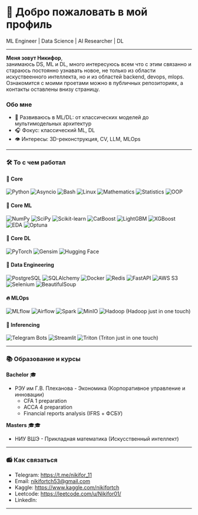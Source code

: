 # 🌟 Добро пожаловать в мой профиль

ML Engineer | Data Science | AI Researcher | DL

---

**Меня зовут Никифор**,  
занимаюсь DS, ML и DL, много интересуюсь всем что с этим связанно и стараюсь постоянно узнавать новое, не только из области искуствеенного интеллекта, но и из областей backend, devops, mlops.
Ознакомится с моими проетами можно в публичных репозиториях, а контакты оставлены внизу страницу.

### Обо мне
- 🧩 Развиваюсь в ML/DL: от классических моделей до мультимодельных архитектур
- 🎧 Фокус: классический ML, DL
- 👁️ Интересы: 3D-реконструкция, CV, LLM, MLOps

---

### 🛠️ То с чем работал

#### 📜 Core

![Python](https://img.shields.io/badge/Python-3776AB?logo=python&logoColor=white)
![Asyncio](https://img.shields.io/badge/Asyncio-3B8EB8?logo=python&logoColor=white)
![Bash](https://img.shields.io/badge/Bash-4EAA25?logo=gnu-bash&logoColor=white)
![Linux](https://img.shields.io/badge/Linux-FCC624?logo=linux&logoColor=black)
![Mathematics](https://img.shields.io/badge/Mathematics-0D4A9D?logo=mathworks&logoColor=white)
![Statistics](https://img.shields.io/badge/Statistics-276DC3?logo=mathworks&logoColor=white)
![OOP](https://img.shields.io/badge/OOP-FF9900?logo=object-oriented-programming&logoColor=white)

#### 🔮 Core ML

![NumPy](https://img.shields.io/badge/NumPy-013243?logo=numpy&logoColor=white)
![SciPy](https://img.shields.io/badge/SciPy-8CAAE6?logo=scipy&logoColor=white)
![Scikit-learn](https://img.shields.io/badge/ScikitLearn-F7931E?logo=scikit-learn&logoColor=white)
![CatBoost](https://img.shields.io/badge/CatBoost-00A3E0?logo=catboost&logoColor=white)
![LightGBM](https://img.shields.io/badge/LightGBM-019858?logo=lightgbm&logoColor=white)
![XGBoost](https://img.shields.io/badge/XGBoost-017CEE?logo=xgboost&logoColor=white)
![EDA](https://img.shields.io/badge/EDA-FF6F00?logo=pandas&logoColor=white)
![Optuna](https://img.shields.io/badge/Optuna-2C6FB7?logo=optuna&logoColor=white)

#### 🧠 Core DL

![PyTorch](https://img.shields.io/badge/PyTorch-EE4C2C?logo=pytorch&logoColor=white)
![Gensim](https://img.shields.io/badge/Gensim-7B8D8D?logo=gensim&logoColor=white)
![Hugging Face](https://img.shields.io/badge/Hugging%20Face-FD7A00?logo=huggingface&logoColor=white)

#### 🧪 Data Engineering

![PostgreSQL](https://img.shields.io/badge/PostgreSQL-4169E1?logo=postgresql&logoColor=white)
![SQLAlchemy](https://img.shields.io/badge/SQLAlchemy-1C1E21?logo=sqlalchemy&logoColor=white)
![Docker](https://img.shields.io/badge/Docker-2496ED?logo=docker&logoColor=white)
![Redis](https://img.shields.io/badge/Redis-DC382C?logo=redis&logoColor=white)
![FastAPI](https://img.shields.io/badge/FastAPI-009688?logo=fastapi&logoColor=white)
![AWS S3](https://img.shields.io/badge/AWS%20S3-569A31?logo=amazon-s3&logoColor=white)
![Selenium](https://img.shields.io/badge/Selenium-43B02A?logo=selenium&logoColor=white)
![BeautifulSoup](https://img.shields.io/badge/Beautiful_Soup-005C84?logo=beautifulsoup&logoColor=white)

#### 🔥 MLOps

![MLflow](https://img.shields.io/badge/MLflow-0194E2?logo=mlflow&logoColor=white)
![Airflow](https://img.shields.io/badge/Airflow-17B3A3?logo=apacheairflow&logoColor=white)
![Spark](https://img.shields.io/badge/Apache_Spark-E25A1C?logo=apachespark&logoColor=white)
![MinIO](https://img.shields.io/badge/MinIO-005C84?logo=minio&logoColor=white)
![Hadoop](https://img.shields.io/badge/Hadoop-66CCFF?logo=apachehadoop&logoColor=white) (Hadoop just in one touch)

#### 📲 Inferencing
![Telegram Bots](https://img.shields.io/badge/Telegram%20Bots-2CA5E0?logo=telegram&logoColor=white)
![Streamlit](https://img.shields.io/badge/Streamlit-FF4B4B?logo=streamlit&logoColor=white)
![Triton](https://img.shields.io/badge/Triton-7F5B93?logo=nvidia&logoColor=white) (Triton just in one touch)

---

### 📚 Образование и курсы

**Bachelor** 🎓
- РЭУ им Г.В. Плеханова - Экономика (Корпоративное управление и инновации)
  + CFA 1 preparation
  + ACCA 4 preparation
  + Financial reports analysis (IFRS + ФСБУ)

**Masters** 🎓🎓
- НИУ ВШЭ - Прикладная математика (Искусственный интеллект)

---

### 📻 Как связаться
- Telegram: https://t.me/nikifor_11
- Email: nikifortch53@gmail.com
- Kaggle: https://www.kaggle.com/nikifortch
- Leetcode: https://leetcode.com/u/Nikifor01/
- LinkedIn: 

---
